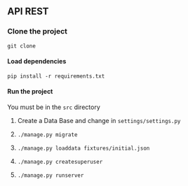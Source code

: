 ## API REST

### Clone the project

```git clone ```

#### Load dependencies

```pip install -r requirements.txt```

#### Run the project

You must be in the ```src``` directory

1. Create a Data Base and change in ```settings/settings.py```

2. ```./manage.py migrate```

2. ```./manage.py loaddata fixtures/initial.json```

3. ```./manage.py createsuperuser```

4. ```./manage.py runserver```